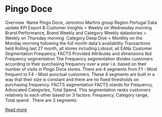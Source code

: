 # Pingo Doce

Overview 
Name
Pingo Doce, Jeronimo Martins group
Region
Portugal
Data update
KPI Export & Customer Insights = Weekly on Wednesday morning 
Brand Performance, Brand Weekly and Category Weekly datastories = Weekly on Thursday morning 
Category Deep Dive = Monthly on the Monday morning following the full month data's availability 
Transactions held
Rolling last 27 month, all stores including Lidosol, all EANs
Customer Segmentation
Frequency, FACTS
Provided Attributes and dimensions
tbd
Frequency segmentation
The Frequency segmentation divides customers according to their purchasing frequency over a year i.e. based on their number of visits in Pingo Doce stores.
There are 4 segments from F1 - Most frequent to F4 - Most punctual customers. These 4 segments are built in a way that their size is constant and there are no fixed thresholds on purchasing frequency.
FACTS segmentation
FACTS stands for Frequency, Advocated Categories, Total Spend. This segmentation ranks customers relatively to each other based on 3 factors: Frequency, Category range, Total spend. 
There are 3 segments:

[Read more](https://help.emnos.com/help/pingo-doce)